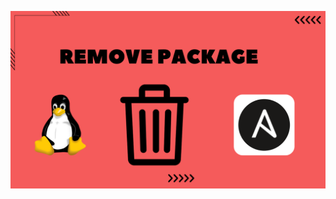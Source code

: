 ![image alt](https://github.com/AdhmAbdein/Remove-package/blob/b602d7ce3b98296f89fb8e3758b582f44e7236b4/image.png)
